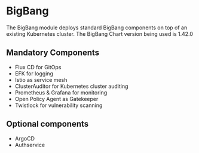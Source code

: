 # BigBang

The BigBang module deploys standard BigBang components on top of an existing Kubernetes cluster.
The BigBang Chart version being used is 1.42.0


## Mandatory Components

* Flux CD for GitOps
* EFK for logging
* Istio as service mesh
* ClusterAuditor for Kubernetes cluster auditing
* Prometheus & Grafana for monitoring
* Open Policy Agent as Gatekeeper 
* Twistlock for vulnerability scanning

## Optional components

* ArgoCD
* Authservice
